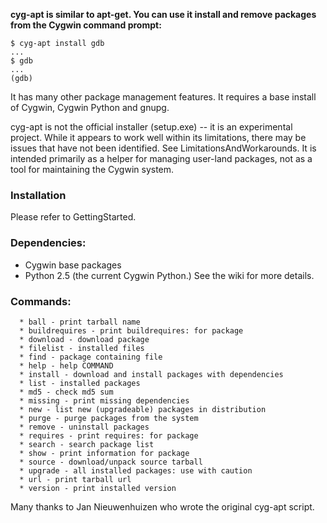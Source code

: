 **cyg-apt is similar to apt-get. You can use it install and remove packages from the Cygwin command prompt:**

```
$ cyg-apt install gdb
...
$ gdb
...
(gdb)
```

It has many other package management features. It requires a base install of Cygwin, Cygwin Python and gnupg.

cyg-apt is not the official installer (setup.exe) -- it is an experimental project. While it appears to work well within its limitations, there may be issues that have not been identified. See LimitationsAndWorkarounds. It is intended primarily as a helper for managing user-land packages, not as a tool for maintaining the Cygwin system.

### Installation ###
Please refer to GettingStarted.

### Dependencies: ###
  * Cygwin base packages
  * Python 2.5 (the current Cygwin Python.)
See the wiki for more details.

### Commands: ###
```
  * ball - print tarball name
  * buildrequires - print buildrequires: for package
  * download - download package
  * filelist - installed files
  * find - package containing file
  * help - help COMMAND
  * install - download and install packages with dependencies
  * list - installed packages
  * md5 - check md5 sum
  * missing - print missing dependencies
  * new - list new (upgradeable) packages in distribution
  * purge - purge packages from the system
  * remove - uninstall packages
  * requires - print requires: for package
  * search - search package list
  * show - print information for package
  * source - download/unpack source tarball
  * upgrade - all installed packages: use with caution
  * url - print tarball url
  * version - print installed version
```
Many thanks to Jan Nieuwenhuizen who wrote the original cyg-apt script.

